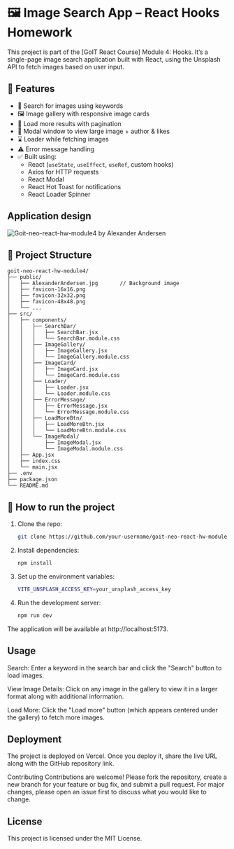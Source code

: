 

# 🖼️ Image Search App – React Hooks Homework

This project is part of the [GoIT React Course] Module 4: Hooks. It’s a single-page image search application built with React, using the Unsplash API to fetch images based on user input.

## 🌟 Features

- 🔎 Search for images using keywords
- 🖼️ Image gallery with responsive image cards
- 🔄 Load more results with pagination
- 💬 Modal window to view large image + author & likes
- ⌛ Loader while fetching images
- ⚠️ Error message handling
- ✅ Built using:
  - React (`useState`, `useEffect`, `useRef`, custom hooks)
  - Axios for HTTP requests
  - React Modal
  - React Hot Toast for notifications
  - React Loader Spinner
 
## Application design

![Goit-neo-react-hw-module4 by Alexander Andersen](https://github.com/user-attachments/assets/617e2411-fc2f-4de9-b1e5-d77f0db850fc)


## 🚀 Project Structure

    goit-neo-react-hw-module4/
    ├── public/
    │   ├── AlexanderAndersen.jpg       // Background image
    │   ├── favicon-16x16.png
    │   ├── favicon-32x32.png
    │   ├── favicon-48x48.png
    │   └── ... 
    ├── src/
    │   ├── components/
    │   │   ├── SearchBar/
    │   │   │   ├── SearchBar.jsx
    │   │   │   └── SearchBar.module.css
    │   │   ├── ImageGallery/
    │   │   │   ├── ImageGallery.jsx
    │   │   │   └── ImageGallery.module.css
    │   │   ├── ImageCard/
    │   │   │   ├── ImageCard.jsx
    │   │   │   └── ImageCard.module.css
    │   │   ├── Loader/
    │   │   │   ├── Loader.jsx
    │   │   │   └── Loader.module.css
    │   │   ├── ErrorMessage/
    │   │   │   ├── ErrorMessage.jsx
    │   │   │   └── ErrorMessage.module.css
    │   │   ├── LoadMoreBtn/
    │   │   │   ├── LoadMoreBtn.jsx
    │   │   │   └── LoadMoreBtn.module.css
    │   │   └── ImageModal/
    │   │       ├── ImageModal.jsx
    │   │       └── ImageModal.module.css
    │   ├── App.jsx
    │   ├── index.css                
    │   └── main.jsx
    ├── .env
    ├── package.json
    └── README.md


## 🔧 How to run the project

1. Clone the repo:
   ```bash
   git clone https://github.com/your-username/goit-neo-react-hw-module4.git

2. Install dependencies:
   ```bash
   npm install

3. Set up the environment variables:
   ```bash
   VITE_UNSPLASH_ACCESS_KEY=your_unsplash_access_key

4. Run the development server:
   ```bash
   npm run dev

The application will be available at http://localhost:5173.


## Usage

  Search:
  Enter a keyword in the search bar and click the "Search" button to load images.

  View Image Details:
  Click on any image in the gallery to view it in a larger format along with additional information.

  Load More:
  Click the "Load more" button (which appears centered under the gallery) to fetch more images.

## Deployment
The project is deployed on Vercel. Once you deploy it, share the live URL along with the GitHub repository link.

Contributing
Contributions are welcome! Please fork the repository, create a new branch for your feature or bug fix, and submit a pull request. For major changes, please open an issue first to discuss what you would like to change.

## License
This project is licensed under the MIT License.





